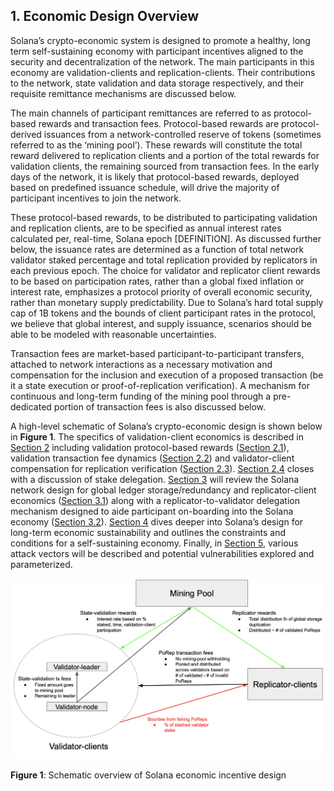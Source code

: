## 1. Economic Design Overview

Solana’s crypto-economic system is designed to promote a healthy, long term self-sustaining economy with participant incentives aligned to the security and decentralization of the network. The main participants in this economy are validation-clients and replication-clients. Their contributions to the network, state validation and data storage respectively, and their requisite remittance mechanisms are discussed below.

The main channels of participant remittances are referred to as protocol-based rewards and transaction fees. Protocol-based rewards are protocol-derived issuances from a network-controlled reserve of tokens (sometimes referred to as the ‘mining pool’). These rewards will constitute the total reward delivered to replication clients and a portion of the total rewards for validation clients, the remaining sourced from transaction fees. In the early days of the network, it is likely that protocol-based rewards, deployed based on predefined issuance schedule, will drive the majority of participant incentives to join the network.

These protocol-based rewards, to be distributed to participating validation and replication clients, are to be specified as annual interest rates calculated per, real-time, Solana epoch [DEFINITION]. As discussed further below, the issuance rates are determined as a function of total network validator staked percentage and total replication provided by replicators in each previous epoch. The choice for validator and replicator client rewards to be based on participation rates, rather than a global fixed inflation or interest rate, emphasizes a protocol priority of overall economic security, rather than monetary supply predictability. Due to Solana’s hard total supply cap of 1B tokens and the bounds of client participant rates in the protocol, we believe that global interest, and supply issuance, scenarios should be able to be modeled with reasonable uncertainties.

Transaction fees are market-based participant-to-participant transfers, attached to network interactions as a necessary motivation and compensation for the inclusion and execution of a proposed transaction (be it a state execution or proof-of-replication verification). A mechanism for continuous and long-term funding of the mining pool through a pre-dedicated portion of transaction fees is also discussed below.

A high-level schematic of Solana’s crypto-economic design is shown below in **Figure 1**. The specifics of validation-client economics is described in [Section 2](ed_validation_client_economics.md) including validation protocol-based rewards ([Section 2.1](ed_vce_state_validation_protocol_based_rewards.md)), validation transaction fee dynamics ([Section 2.2](ed_vce_state_validation_transaction_fees.md)) and validator-client compensation for replication verification ([Section 2.3](ed_vce_replication_validation_transaction_fees.md)). [Section 2.4](ed_vce_validation_stake_delegation.md) closes with a discussion of stake delegation. [Section 3](ed_replication_client_economics.md) will review the Solana network design for global ledger storage/redundancy and replicator-client economics ([Section 3.1](ed_rce_storage_replication_rewards.md)) along with a replicator-to-validator delegation mechanism designed to aide participant on-boarding into the Solana economy ([Section 3.2](ed_rce_replication_client_reward_auto_delegation.md)). [Section 4](ed_economic_sustainability.md) dives deeper into Solana’s design for long-term economic sustainability and outlines the constraints and conditions for a self-sustaining economy. Finally, in [Section 5](ed_attack_vectors.md), various attack vectors will be described and potential vulnerabilities explored and parameterized.

<!-- ![img alt text](solana_economic_design.png) -->
<p style="text-align:center;"><img src="solana_economic_design.png" alt="== Solana Economic Design Diagram ==" width="800"/></p>

**Figure 1**: Schematic overview of Solana economic incentive design
